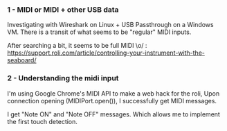 ### 1 - MIDI or MIDI + other USB data

Investigating with Wireshark on Linux + USB Passthrough on a Windows VM.
There is a transit of what seems to be "regular" MIDI inputs.

After searching a bit, it seems to be full MIDI \o/ :
      https://support.roli.com/article/controlling-your-instrument-with-the-seaboard/

### 2 - Understanding the midi input

I'm using Google Chrome's MIDI API to make a web hack for the roli,
Upon connection opening (MIDIPort.open()), I successfully get MIDI messages.

I get "Note ON" and "Note OFF" messages. Which allows me to implement the first touch detection.


